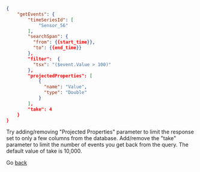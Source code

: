 ```JSON
{
    "getEvents": {
        "timeSeriesId": [
            "Sensor_56"
        ],
        "searchSpan": {
          "from": {{start_time}},
          "to": {{end_time}}
        },
        "filter":  {
          "tsx": "($event.Value > 100)"
        },
        "projectedProperties": [
            {
              "name": "Value",
              "type": "Double"
            }
        ],
        "take": 4
    }
}
```


Try adding/removing "Projected Properties" parameter to limit the response set to only a few columns from the database. Add/remove the "take" parameter to limit the number of events you get back from the query. The default value of take is 10,000.

Go [back](..)
